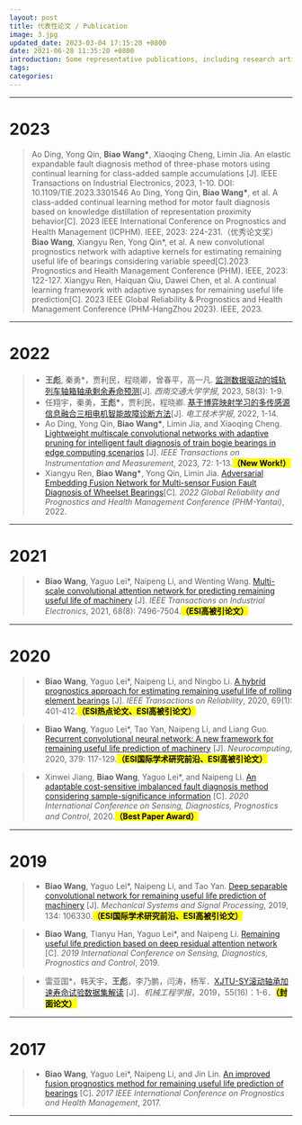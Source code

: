 ```yaml
---
layout: post
title: 代表性论文 / Publication
image: 3.jpg
updated_date: 2023-03-04 17:15:20 +0800
date: 2021-06-28 11:35:20 +0800
introduction: Some representative publications, including research articles, conference paper, etc.
tags:
categories:
---
```

***
# 2023
> Ao Ding, Yong Qin, __Biao Wang*__, Xiaoqing Cheng, Limin Jia. An elastic expandable fault diagnosis method of three-phase motors using continual learning for class-added sample accumulations [J]. IEEE Transactions on Industrial Electronics, 2023, 1-10. DOI: 10.1109/TIE.2023.3301546
> Ao Ding, Yong Qin, __Biao Wang*__, et al. A class-added continual learning method for motor fault diagnosis based on knowledge distillation of representation proximity behavior[C]. 2023 IEEE International Conference on Prognostics and Health Management (ICPHM). IEEE, 2023: 224-231.（优秀论文奖）
> __Biao Wang__, Xiangyu Ren, Yong Qin*, et al. A new convolutional prognostics network with adaptive kernels for estimating remaining useful life of bearings considering variable speed[C].2023 Prognostics and Health Management Conference (PHM). IEEE, 2023: 122-127.
> Xiangyu Ren, Haiquan Qiu, Dawei Chen, et al. A continual learning framework with adaptive synapses for remaining useful life prediction[C].  2023 IEEE Global Reliability & Prognostics and Health Management Conference (PHM-HangZhou 2023). IEEE, 2023.

***
# 2022
> * __王彪__, 秦勇*，贾利民，程晓卿，曾春平，高一凡. [监测数据驱动的城轨列车轴箱轴承剩余寿命预测](https://kns.cnki.net/kcms2/article/abstract?v=3uoqIhG8C45S0n9fL2suRadTyEVl2pW9UrhTDCdPD65IXe8xbsrGOBYvzK2wmtTicAVnqgLITAWD_cwlSxsindOPfkwznS6x&uniplatform=NZKPT)[J]. _西南交通大学学报_, 2023, 58(3): 1-9.
> * 任翔宇，秦勇，__王彪*__，贾利民，程晓卿. [基于博弈映射学习的多传感源信息融合三相电机智能故障诊断方法](https://kns.cnki.net/kcms2/article/abstract?v=3uoqIhG8C45S0n9fL2suRadTyEVl2pW9YIceDQQhWr8MVX8BVGDdi3Jnsujr8iyJCuL9dbRlVkekQaNy8rFSHb0NBUujp8F0r1dhux9fPzM%3d&uniplatform=NZKPT)[J]. _电工技术学报_, 2022, 1-14.
> * Ao Ding, Yong Qin, __Biao Wang*__, Limin Jia, and Xiaoqing Cheng. [Lightweight multiscale convolutional networks with adaptive pruning for intelligent fault diagnosis of train bogie bearings in edge computing scenarios](https://ieeexplore.ieee.org/document/9996425) [J]. _IEEE Transactions on Instrumentation and Measurement_, 2023, 72: 1-13.<mark><b>（New Work!）</b></mark>
> * Xiangyu Ren, __Biao Wang*__, Yong Qin, Limin Jia. [Adversarial Embedding Fusion Network for Multi-sensor Fusion Fault Diagnosis of Wheelset Bearings](https://ieeexplore.ieee.org/abstract/document/9942198)[C]. _2022 Global Reliability and Prognostics and Health Management Conference (PHM-Yantai)_, 2022.

***
# 2021
> * __Biao Wang__, Yaguo Lei*, Naipeng Li, and Wenting Wang. [Multi-scale convolutional attention network for predicting remaining useful life of machinery](https://ieeexplore.ieee.org/document/9126224) [J]. _IEEE Transactions on Industrial Electronics_, 2021, 68(8): 7496-7504.<mark><b>（ESI高被引论文）</b></mark>

***
# 2020
> * __Biao Wang__, Yaguo Lei*, Naipeng Li, and Ningbo Li. [A hybrid prognostics approach for estimating remaining useful life of rolling element bearings](https://ieeexplore.ieee.org/document/8576668) [J]. _IEEE Transactions on Reliability_, 2020, 69(1): 401-412.<mark><b>（ESI热点论文、ESI高被引论文）</b></mark>

> * __Biao Wang__, Yaguo Lei*, Tao Yan, Naipeng Li, and Liang Guo. [Recurrent convolutional neural network: A new framework for remaining useful life prediction of machinery](https://www.sciencedirect.com/science/article/pii/S0925231219315024?via%3Dihub) [J]. _Neurocomputing_, 2020, 379: 117-129.<mark><b>（ESI国际学术研究前沿、ESI高被引论文）</b></mark>

> * Xinwei Jiang, __Biao Wang__, Yaguo Lei*, and Naipeng Li. [An adaptable cost-sensitive imbalanced fault diagnosis method considering sample-significance information](https://ieeexplore.ieee.org/document/9353142) [C]. _2020 International Conference on Sensing, Diagnostics, Prognostics and Control_, 2020.<mark><b>（Best Paper Award）</b></mark>

***
# 2019
> * __Biao Wang__, Yaguo Lei*, Naipeng Li, and Tao Yan. [Deep separable convolutional network for remaining useful life prediction of machinery](https://www.sciencedirect.com/science/article/pii/S0888327019305515) [J]. _Mechanical Systems and Signal Processing_, 2019, 134: 106330.<mark><b>（ESI国际学术研究前沿、ESI高被引论文）</b></mark>

> * __Biao Wang__, Tianyu Han, Yaguo Lei*, and Naipeng Li. [Remaining useful life prediction based on deep residual attention network](https://ieeexplore.ieee.org/document/9168935) [C]. _2019 International Conference on Sensing, Diagnostics, Prognostics and Control_, 2019.

> * 雷亚国*，韩天宇，__王彪__，李乃鹏，闫涛，杨军．[XJTU-SY滚动轴承加速寿命试验数据集解读](http://www.cjmenet.com.cn/CN/10.3901/JME.2019.16.001) [J]．_机械工程学报_，2019，55(16)：1-6．<mark><b>（封面论文）</b></mark>

***
# 2017
> * __Biao Wang__, Yaguo Lei*, Naipeng Li, and Jin Lin. [An improved fusion prognostics method for remaining useful life prediction of bearings](https://ieeexplore.ieee.org/document/7998300) [C]. _2017 IEEE International Conference on Prognostics and Health Management_, 2017.

***
